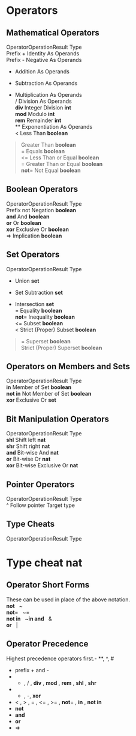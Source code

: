 # Operators
## Mathematical Operators

OperatorOperationResult Type  
Prefix + Identity As Operands  
Prefix  - Negative As Operands  
+ Addition As Operands  
- Subtraction As Operands  
* Multiplication As Operands  
/ Division As Operands  
**div** Integer Division **int**  
**mod** Modulo **int**  
**rem** Remainder **int**  
** Exponentiation As Operands  
< Less Than **boolean**  
> Greater Than **boolean**  
= Equals **boolean**  
<= Less Than or Equal **boolean**  
>= Greater Than or Equal **boolean**  
**not**= Not Equal **boolean**  
## Boolean Operators

OperatorOperationResult Type  
Prefix not Negation **boolean**  
**and** And **boolean**  
**or** Or **boolean**  
**xor** Exclusive Or **boolean**  
=> Implication **boolean**  
## Set Operators

OperatorOperationResult Type  
+ Union **set**  
- Set Subtraction **set**  
* Intersection **set**  
= Equality **boolean**  
**not**= Inequality **boolean**  
<= Subset **boolean**  
< Strict (Proper) Subset **boolean**  
>= Superset **boolean**  
> Strict (Proper) Superset **boolean**  
## Operators on Members and Sets

OperatorOperationResult Type  
**in** Member of Set **boolean**  
**not in** Not Member of Set **boolean**  
**xor** Exclusive Or **set**  
## Bit Manipulation Operators

OperatorOperationResult Type  
**shl** Shift left **nat**  
**shr** Shift right **nat**  
**and** Bit-wise And **nat**  
**or** Bit-wise Or **nat**  
**xor** Bit-wise Exclusive Or **nat**  
## Pointer Operators

OperatorOperationResult Type  
^ Follow pointer Target type  
## Type Cheats

OperatorOperationResult Type  
# Type cheat **nat**  
## Operator Short Forms
These can be used in place of the above notation.  
**not**   ~  
**not**=   ~=  
**not in**   ~**in and**   &  
**or**   |   

## Operator Precedence
Highest precedence operators first.- **, ^, #
- prefix + and -
- * , / , **div** , **mod** , **rem** , **shl** , **shr**
- + , -, **xor**
- < , > , = , <= , >= , **not**= , **in** , **not in**
- **not**
- **and**
- **or**
- =>
